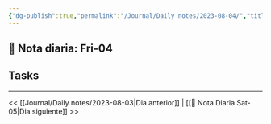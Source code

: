 ```yaml
---
{"dg-publish":true,"permalink":"/Journal/Daily notes/2023-08-04/","title":"DLNT","tags":["Daily"],"noteIcon":"","created":"2023-08-04T12:09:07.418-05:00","updated":"2023-08-10T15:23:42.565-05:00"}
---
```



## 📅 Nota diaria: Fri-04


## Tasks 


- - - 

<< [[Journal/Daily notes/2023-08-03\|Dia anterior]] | [[📅 Nota Diaria Sat-05\|Dia siguiente]] >>

